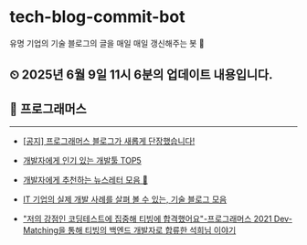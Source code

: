 # tech-blog-commit-bot
유명 기업의 기술 블로그의 글을 매일 매일 갱신해주는 봇 🤖
## ⏲ 2025년 6월 9일 11시 6분의 업데이트 내용입니다.
## 🎃 프로그래머스

---
- [[공지] 프로그래머스 블로그가 새롭게 단장했습니다!](https://prgms.tistory.com/232)

- [개발자에게 인기 있는 개발툴 TOP5](https://prgms.tistory.com/180)

- [개발자에게 추천하는 뉴스레터 모음 💌](https://prgms.tistory.com/174)

- [IT 기업의 실제 개발 사례를 살펴 볼 수 있는, 기술 블로그 모음](https://prgms.tistory.com/183)

- ["저의 강점인 코딩테스트에 집중해 티빙에 합격했어요"-프로그래머스 2021 Dev-Matching을 통해 티빙의 백엔드 개발자로 합류한 석희님 이야기](https://prgms.tistory.com/176)

